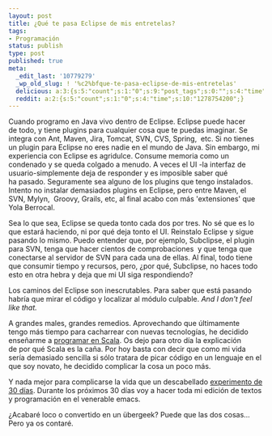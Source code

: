 ```yaml
---
layout: post
title: ¿Qué te pasa Eclipse de mis entretelas?
tags:
- Programación
status: publish
type: post
published: true
meta:
  _edit_last: '10779279'
  _wp_old_slug: ! '%c2%bfque-te-pasa-eclipse-de-mis-entretelas'
  delicious: a:3:{s:5:"count";s:1:"0";s:9:"post_tags";s:0:"";s:4:"time";s:10:"1283620664";}
  reddit: a:2:{s:5:"count";s:1:"0";s:4:"time";s:10:"1278754200";}
---
```

Cuando programo en Java vivo dentro de Eclipse. Eclipse puede hacer de todo, y tiene plugins para cualquier cosa que te puedas imaginar. Se integra con Ant, Maven, Jira, Tomcat, SVN, CVS, Spring,  etc. Si no tienes un plugin para Eclipse no eres nadie en el mundo de Java.
Sin embargo, mi experiencia con Eclipse es agridulce. Consume memoria como un condenado y se queda colgado a menudo. A veces el UI -la interfaz de usuario-simplemente deja de responder y es imposible saber qué ha pasado. Seguramente sea alguno de los plugins que tengo instalados. Intento no instalar demasiados plugins en Eclipse, pero entre Maven, el SVN, Mylyn,  Groovy, Grails, etc, al final acabo con más 'extensiones' que Yola Berrocal.

Sea lo que sea, Eclipse se queda tonto cada dos por tres. No sé que es lo que estará haciendo, ni por qué deja tonto el UI. Reinstalo Eclipse y sigue pasando lo mismo. Puedo entender que, por ejemplo, Subclipse, el plugin para SVN, tenga que hacer cientos de comprobaciones  y que tenga que conectarse al servidor de SVN para cada una de ellas. Al final, todo tiene que consumir tiempo y recursos, pero, ¿por qué, Subclipse, no haces todo esto en otra hebra y deja que mi UI siga respondiendo?

Los caminos del Eclipse son inescrutables. Para saber que está pasando habría que mirar el código y localizar al módulo culpable. *And I don't feel like that.*

A grandes males, grandes remedios. Aprovechando que últimamente tengo más tiempo para cacharrear con nuevas tecnologías, he decidido enseñarme a [programar en Scala](http://www.amazon.com/Programming-Scala-Comprehensive-Step-step/dp/0981531601). Os dejo para otro día la explicación de por qué Scala es la caña. Por hoy basta con decir que como mi vida sería demasiado sencilla si sólo tratara de picar código en un lenguaje en el que soy novato, he decidido complicar la cosa un poco más.

Y nada mejor para complicarse la vida que un descabellado [experimento de 30 días](http://www.stevepavlina.com/blog/2005/04/30-days-to-success/). Durante los próximos 30 días voy a hacer toda mi edición de textos y programación en el venerable emacs.

¿Acabaré loco o convertido en un übergeek? Puede que las dos cosas... Pero ya os contaré.
